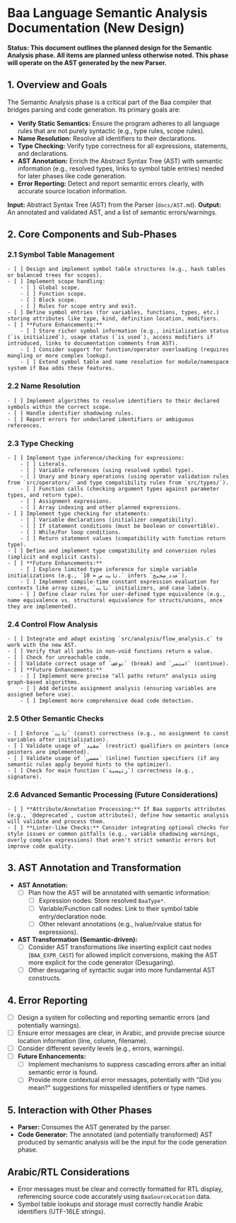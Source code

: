# Baa Language Semantic Analysis Documentation (New Design)

**Status: This document outlines the planned design for the Semantic Analysis phase. All items are planned unless otherwise noted. This phase will operate on the AST generated by the new Parser.**

## 1. Overview and Goals

The Semantic Analysis phase is a critical part of the Baa compiler that bridges parsing and code generation. Its primary goals are:

*   **Verify Static Semantics:** Ensure the program adheres to all language rules that are not purely syntactic (e.g., type rules, scope rules).
*   **Name Resolution:** Resolve all identifiers to their declarations.
*   **Type Checking:** Verify type correctness for all expressions, statements, and declarations.
*   **AST Annotation:** Enrich the Abstract Syntax Tree (AST) with semantic information (e.g., resolved types, links to symbol table entries) needed for later phases like code generation.
*   **Error Reporting:** Detect and report semantic errors clearly, with accurate source location information.

**Input:** Abstract Syntax Tree (AST) from the Parser (`docs/AST.md`).
**Output:** An annotated and validated AST, and a list of semantic errors/warnings.

## 2. Core Components and Sub-Phases

### 2.1 Symbol Table Management
    - [ ] Design and implement symbol table structures (e.g., hash tables or balanced trees for scopes).
    - [ ] Implement scope handling:
        - [ ] Global scope.
        - [ ] Function scope.
        - [ ] Block scope.
        - [ ] Rules for scope entry and exit.
    - [ ] Define symbol entries (for variables, functions, types, etc.) storing attributes like type, kind, definition location, modifiers.
    - [ ] **Future Enhancements:**
        - [ ] Store richer symbol information (e.g., initialization status (`is_initialized`), usage status (`is_used`), access modifiers if introduced, links to documentation comments from AST).
        - [ ] Consider support for function/operator overloading (requires mangling or more complex lookup).
        - [ ] Extend symbol table and name resolution for module/namespace system if Baa adds these features.

### 2.2 Name Resolution
    - [ ] Implement algorithms to resolve identifiers to their declared symbols within the correct scope.
    - [ ] Handle identifier shadowing rules.
    - [ ] Report errors for undeclared identifiers or ambiguous references.

### 2.3 Type Checking
    - [ ] Implement type inference/checking for expressions:
        - [ ] Literals.
        - [ ] Variable references (using resolved symbol type).
        - [ ] Unary and binary operations (using operator validation rules from `src/operators/` and type compatibility rules from `src/types/`).
        - [ ] Function calls (checking argument types against parameter types, and return type).
        - [ ] Assignment expressions.
        - [ ] Array indexing and other planned expressions.
    - [ ] Implement type checking for statements:
        - [ ] Variable declarations (initializer compatibility).
        - [ ] If statement conditions (must be boolean or convertible).
        - [ ] While/For loop conditions.
        - [ ] Return statement values (compatibility with function return type).
    - [ ] Define and implement type compatibility and conversion rules (implicit and explicit casts).
    - [ ] **Future Enhancements:**
        - [ ] Explore limited type inference for simple variable initializations (e.g., `ثابت س = 10.` infers `عدد_صحيح`).
        - [ ] Implement compile-time constant expression evaluation for contexts like array sizes, `ثابت` initializers, and case labels.
        - [ ] Define clear rules for user-defined type equivalence (e.g., name equivalence vs. structural equivalence for structs/unions, once they are implemented).

### 2.4 Control Flow Analysis
    - [ ] Integrate and adapt existing `src/analysis/flow_analysis.c` to work with the new AST.
    - [ ] Verify that all paths in non-void functions return a value.
    - [ ] Check for unreachable code.
    - [ ] Validate correct usage of `توقف` (break) and `استمر` (continue).
    - [ ] **Future Enhancements:**
        - [ ] Implement more precise "all paths return" analysis using graph-based algorithms.
        - [ ] Add definite assignment analysis (ensuring variables are assigned before use).
        - [ ] Implement more comprehensive dead code detection.

### 2.5 Other Semantic Checks
    - [ ] Enforce `ثابت` (const) correctness (e.g., no assignment to const variables after initialization).
    - [ ] Validate usage of `مقيد` (restrict) qualifiers on pointers (once pointers are implemented).
    - [ ] Validate usage of `مضمن` (inline) function specifiers (if any semantic rules apply beyond hints to the optimizer).
    - [ ] Check for main function (`رئيسية`) correctness (e.g., signature).

### 2.6 Advanced Semantic Processing (Future Considerations)
    - [ ] **Attribute/Annotation Processing:** If Baa supports attributes (e.g., `@deprecated`, custom attributes), define how semantic analysis will validate and process them.
    - [ ] **Linter-like Checks:** Consider integrating optional checks for style issues or common pitfalls (e.g., variable shadowing warnings, overly complex expressions) that aren't strict semantic errors but improve code quality.

## 3. AST Annotation and Transformation

- **AST Annotation:**
    - [ ] Plan how the AST will be annotated with semantic information:
        - [ ] Expression nodes: Store resolved `BaaType*`.
        - [ ] Variable/Function call nodes: Link to their symbol table entry/declaration node.
        - [ ] Other relevant annotations (e.g., lvalue/rvalue status for expressions).
- **AST Transformation (Semantic-driven):**
    - [ ] Consider AST transformations like inserting explicit cast nodes (`BAA_EXPR_CAST`) for allowed implicit conversions, making the AST more explicit for the code generator (Desugaring).
    - [ ] Other desugaring of syntactic sugar into more fundamental AST constructs.

## 4. Error Reporting

- [ ] Design a system for collecting and reporting semantic errors (and potentially warnings).
- [ ] Ensure error messages are clear, in Arabic, and provide precise source location information (line, column, filename).
- [ ] Consider different severity levels (e.g., errors, warnings).
- [ ] **Future Enhancements:**
    - [ ] Implement mechanisms to suppress cascading errors after an initial semantic error is found.
    - [ ] Provide more contextual error messages, potentially with "Did you mean?" suggestions for misspelled identifiers or type names.

## 5. Interaction with Other Phases

- **Parser:** Consumes the AST generated by the parser.
- **Code Generator:** The annotated (and potentially transformed) AST produced by semantic analysis will be the input for the code generation phase.

## Arabic/RTL Considerations

- Error messages must be clear and correctly formatted for RTL display, referencing source code accurately using `BaaSourceLocation` data.
- Symbol table lookups and storage must correctly handle Arabic identifiers (UTF-16LE strings).
